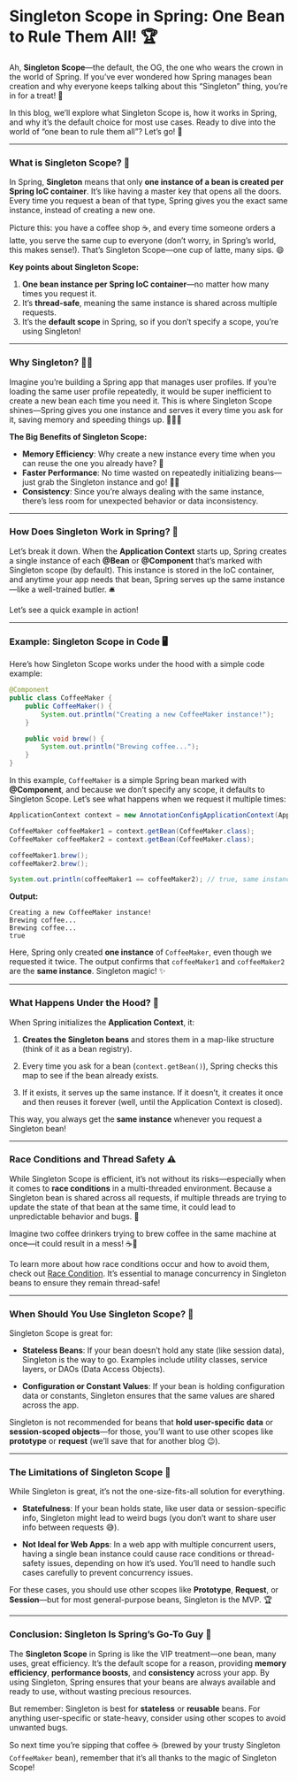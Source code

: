 # **Singleton Scope in Spring: One Bean to Rule Them All! 🏆**

Ah, **Singleton Scope**—the default, the OG, the one who wears the crown in the world of Spring. If you’ve ever wondered how Spring manages bean creation and why everyone keeps talking about this “Singleton” thing, you’re in for a treat! 🍬

In this blog, we’ll explore what Singleton Scope is, how it works in Spring, and why it’s the default choice for most use cases. Ready to dive into the world of “one bean to rule them all”? Let’s go! 🚀

---

### **What is Singleton Scope? 🤔**

In Spring, **Singleton** means that only **one instance of a bean is created per Spring IoC container**. It’s like having a master key that opens all the doors. Every time you request a bean of that type, Spring gives you the exact same instance, instead of creating a new one.

Picture this: you have a coffee shop ☕️, and every time someone orders a latte, you serve the same cup to everyone (don’t worry, in Spring’s world, this makes sense!). That’s Singleton Scope—one cup of latte, many sips. 😄

**Key points about Singleton Scope:**

1. **One bean instance per Spring IoC container**—no matter how many times you request it.
2. It’s **thread-safe**, meaning the same instance is shared across multiple requests.
3. It’s the **default scope** in Spring, so if you don’t specify a scope, you’re using Singleton!

---

### **Why Singleton? 🤷‍♂️**

Imagine you’re building a Spring app that manages user profiles. If you’re loading the same user profile repeatedly, it would be super inefficient to create a new bean each time you need it. This is where Singleton Scope shines—Spring gives you one instance and serves it every time you ask for it, saving memory and speeding things up. 🏃‍♂️💨

**The Big Benefits of Singleton Scope:**

- **Memory Efficiency**: Why create a new instance every time when you can reuse the one you already have? 🧠
- **Faster Performance**: No time wasted on repeatedly initializing beans—just grab the Singleton instance and go! 🚗💨
- **Consistency**: Since you’re always dealing with the same instance, there’s less room for unexpected behavior or data inconsistency.

---

### **How Does Singleton Work in Spring? 🔄**

Let’s break it down. When the **Application Context** starts up, Spring creates a single instance of each **@Bean** or **@Component** that’s marked with Singleton scope (by default). This instance is stored in the IoC container, and anytime your app needs that bean, Spring serves up the same instance—like a well-trained butler. 🛎️

Let’s see a quick example in action!

---

### **Example: Singleton Scope in Code 🖥️**

Here’s how Singleton Scope works under the hood with a simple code example:

```java
@Component
public class CoffeeMaker {
    public CoffeeMaker() {
        System.out.println("Creating a new CoffeeMaker instance!");
    }

    public void brew() {
        System.out.println("Brewing coffee...");
    }
}
```

In this example, `CoffeeMaker` is a simple Spring bean marked with **@Component**, and because we don’t specify any scope, it defaults to Singleton Scope. Let’s see what happens when we request it multiple times:

```java
ApplicationContext context = new AnnotationConfigApplicationContext(AppConfig.class);

CoffeeMaker coffeeMaker1 = context.getBean(CoffeeMaker.class);
CoffeeMaker coffeeMaker2 = context.getBean(CoffeeMaker.class);

coffeeMaker1.brew();
coffeeMaker2.brew();

System.out.println(coffeeMaker1 == coffeeMaker2); // true, same instance!
```

**Output:**

```
Creating a new CoffeeMaker instance!
Brewing coffee...
Brewing coffee...
true
```

Here, Spring only created **one instance** of `CoffeeMaker`, even though we requested it twice. The output confirms that `coffeeMaker1` and `coffeeMaker2` are the **same instance**. Singleton magic! ✨

---

### **What Happens Under the Hood? 🔧**

When Spring initializes the **Application Context**, it:

1. **Creates the Singleton beans** and stores them in a map-like structure (think of it as a bean registry).

2. Every time you ask for a bean (`context.getBean()`), Spring checks this map to see if the bean already exists.

3. If it exists, it serves up the same instance. If it doesn’t, it creates it once and then reuses it forever (well, until the Application Context is closed).

This way, you always get the **same instance** whenever you request a Singleton bean!

---

### **Race Conditions and Thread Safety ⚠️**

While Singleton Scope is efficient, it’s not without its risks—especially when it comes to **race conditions** in a multi-threaded environment. Because a Singleton bean is shared across all requests, if multiple threads are trying to update the state of that bean at the same time, it could lead to unpredictable behavior and bugs. 🐛

Imagine two coffee drinkers trying to brew coffee in the same machine at once—it could result in a mess! ☕️🤯

To learn more about how race conditions occur and how to avoid them, check out [Race Condition](./02.%20%Race%20%Condition.md). It’s essential to manage concurrency in Singleton beans to ensure they remain thread-safe!

---

### **When Should You Use Singleton Scope? 🤔**

Singleton Scope is great for:

- **Stateless Beans**: If your bean doesn’t hold any state (like session data), Singleton is the way to go. Examples include utility classes, service layers, or DAOs (Data Access Objects).

- **Configuration or Constant Values**: If your bean is holding configuration data or constants, Singleton ensures that the same values are shared across the app.

Singleton is not recommended for beans that **hold user-specific data** or **session-scoped objects**—for those, you’ll want to use other scopes like **prototype** or **request** (we’ll save that for another blog 😉).

---

### **The Limitations of Singleton Scope 🛑**

While Singleton is great, it’s not the one-size-fits-all solution for everything.

- **Statefulness**: If your bean holds state, like user data or session-specific info, Singleton might lead to weird bugs (you don’t want to share user info between requests 😅).

- **Not Ideal for Web Apps**: In a web app with multiple concurrent users, having a single bean instance could cause race conditions or thread-safety issues, depending on how it’s used. You’ll need to handle such cases carefully to prevent concurrency issues.

For these cases, you should use other scopes like **Prototype**, **Request**, or **Session**—but for most general-purpose beans, Singleton is the MVP. 🏆

---

### **Conclusion: Singleton Is Spring’s Go-To Guy 💼**

The **Singleton Scope** in Spring is like the VIP treatment—one bean, many uses, great efficiency. It’s the default scope for a reason, providing **memory efficiency**, **performance boosts**, and **consistency** across your app. By using Singleton, Spring ensures that your beans are always available and ready to use, without wasting precious resources.

But remember: Singleton is best for **stateless** or **reusable** beans. For anything user-specific or state-heavy, consider using other scopes to avoid unwanted bugs. 

So next time you’re sipping that coffee ☕️ (brewed by your trusty Singleton `CoffeeMaker` bean), remember that it’s all thanks to the magic of Singleton Scope!
